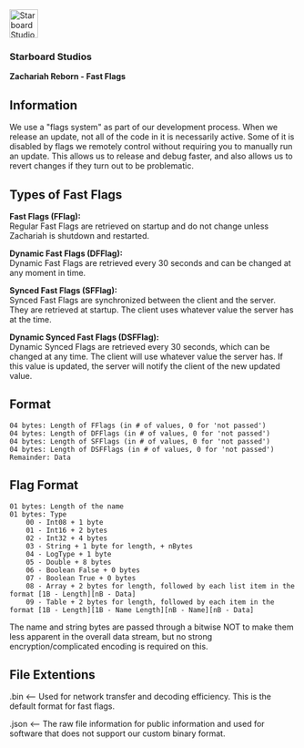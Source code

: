 <img src="https://t3.rbxcdn.com/6aa9c40c74df203ef4aa8449853b48a0" alt="Starboard Studios" height="50" />
<h3>Starboard Studios</h3>
<b>Zachariah Reborn - Fast Flags</b>

## Information
We use a "flags system" as part of our development process. When we release an update, not all of the code in it is necessarily active. Some of it is disabled by flags we remotely control without requiring you to manually run an update. This allows us to release and debug faster, and also allows us to revert changes if they turn out to be problematic.

## Types of Fast Flags

**Fast Flags (FFlag):** <br/> Regular Fast Flags are retrieved on startup and do not change unless Zachariah is shutdown and restarted.

**Dynamic Fast Flags (DFFlag):** <br/> Dynamic Fast Flags are retrieved every 30 seconds and can be changed at any moment in time.

**Synced Fast Flags (SFFlag):** <br/> Synced Fast Flags are synchronized between the client and the server.
They are retrieved at startup. The client uses whatever value the server has at the time.

**Dynamic Synced Fast Flags (DSFFlag):** <br/> Dynamic Synced Flags are retrieved every 30 seconds, which can be changed at any time. The client will use whatever value the server has. If this value is updated, the server will notify the client of the new updated value.

## Format

    04 bytes: Length of FFlags (in # of values, 0 for 'not passed')
    04 bytes: Length of DFFlags (in # of values, 0 for 'not passed')
    04 bytes: Length of SFFlags (in # of values, 0 for 'not passed')
    04 bytes: Length of DSFFlags (in # of values, 0 for 'not passed')
    Remainder: Data

## Flag Format

    01 bytes: Length of the name
    01 bytes: Type
        00 - Int08 + 1 byte
        01 - Int16 + 2 bytes
        02 - Int32 + 4 bytes
        03 - String + 1 byte for length, + nBytes
        04 - LogType + 1 byte
        05 - Double + 8 bytes
        06 - Boolean False + 0 bytes
        07 - Boolean True + 0 bytes
        08 - Array + 2 bytes for length, followed by each list item in the format [1B - Length][nB - Data]
        09 - Table + 2 bytes for length, followed by each item in the format [1B - Length][1B - Name Length][nB - Name][nB - Data]

The name and string bytes are passed through a bitwise NOT to make them less apparent in the overall data stream, but no strong encryption/complicated encoding is required on this.

## File Extentions

.bin <-- Used for network transfer and decoding efficiency. This is the default format for fast flags.

.json <-- The raw file information for public information and used for software that does not support our custom binary format.

